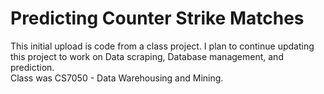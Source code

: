 # Predicting Counter Strike Matches
This initial upload is code from a class project. I plan to continue updating this project to work on Data scraping, Database management, and prediction.   
Class was CS7050 - Data Warehousing and Mining.   